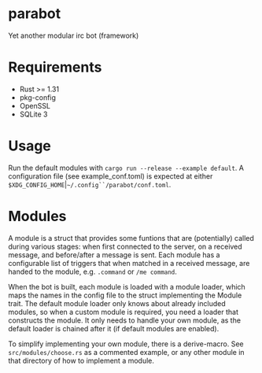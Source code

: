 # parabot
Yet another modular irc bot (framework)

# Requirements
- Rust >= 1.31
- pkg-config
- OpenSSL
- SQLite 3

# Usage
Run the default modules with `cargo run --release --example default`.
A configuration file (see example\_conf.toml) is expected at either `$XDG_CONFIG_HOME`|`~/.config``/parabot/conf.toml`.

# Modules
A module is a struct that provides some funtions that are (potentially) called during various stages: when first connected to the server, on a received message, and before/after a message is sent. Each module has a configurable list of triggers that when matched in a received message, are handed to the module, e.g. `.command` or `/me command`.

When the bot is built, each module is loaded with a module loader, which maps the names in the config file to the struct implementing the Module trait. The default module loader only knows about already included modules, so when a custom module is required, you need a loader that constructs the module. It only needs to handle your own module, as the default loader is chained after it (if default modules are enabled).

To simplify implementing your own module, there is a derive-macro. See `src/modules/choose.rs` as a commented example, or any other module in that directory of how to implement a module.
